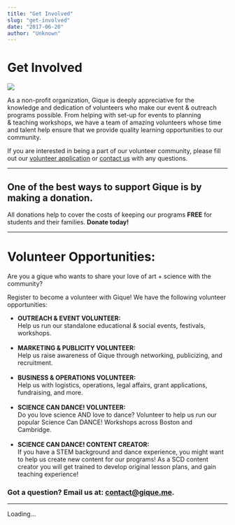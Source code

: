 ```yaml
---
title: "Get Involved"
slug: "get-involved"
date: "2017-06-20"
author: "Unknown"
---
```


# Get Involved

![](https://images.squarespace-cdn.com/content/v1/525f99bee4b09c141b6f8b0c/1431033961143-5914S03Q9PY7CTL05YA3/image-asset.png?format=original)

As a non-profit organization, Gique is deeply appreciative for the knowledge and dedication of volunteers who make our event & outreach programs possible. From helping with set-up for events to planning & teaching workshops, we have a team of amazing volunteers whose time and talent help ensure that we provide quality learning opportunities to our community.

If you are interested in being a part of our volunteer community, please fill out our [volunteer application](http://www.tinyurl.com/giquesgiveback) or [contact us](http://gique.me/contact) with any questions.

* * *

## One of the best ways to support Gique is by making a donation.

All donations help to cover the costs of keeping our programs **FREE** for students and their families. **Donate today!**

* * *

# Volunteer Opportunities:

Are you a gique who wants to share your love of art + science with the community?

Register to become a volunteer with Gique! We have the following volunteer opportunities:

-   **OUTREACH & EVENT VOLUNTEER:**  
    Help us run our standalone educational & social events, festivals, workshops.  
     
-   **MARKETING & PUBLICITY VOLUNTEER:**  
    Help us raise awareness of Gique through networking, publicizing, and recruitment.  
     
-   **BUSINESS & OPERATIONS VOLUNTEER:**  
    Help us with logistics, operations, legal affairs, grant applications, fundraising, and more.  
     
-   **SCIENCE CAN DANCE! VOLUNTEER:**  
    Do you love science AND love to dance? Volunteer to help us run our popular Science Can DANCE! Workshops across Boston and Cambridge.  
     
-   **SCIENCE CAN DANCE! CONTENT CREATOR:**  
    If you have a STEM background and dance experience, you might want to help us create new content for our programs! As a SCD content creator you will get trained to develop original lesson plans, and gain teaching experience!

### Got a question? Email us at: contact@gique.me.

* * *

Loading...
